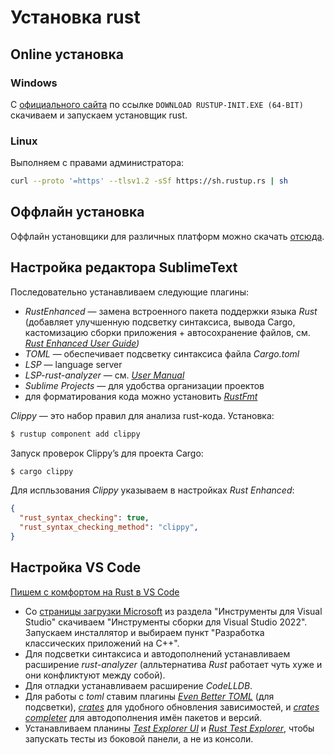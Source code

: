 # Установка rust

## Online установка

### Windows
C [официального сайта](https://www.rust-lang.org/tools/install) по ссылке `DOWNLOAD RUSTUP-INIT.EXE (64-BIT)` скачиваем и запускаем установщик rust.

### Linux
Выполняем с правами администратора:
```bash
curl --proto '=https' --tlsv1.2 -sSf https://sh.rustup.rs | sh
```

## Оффлайн установка
Оффлайн установщики для различных платформ можно скачать [отсюда](https://forge.rust-lang.org/infra/other-installation-methods.html).

## Настройка редактора SublimeText
Последовательно устанавливаем следующие плагины:
 * _RustEnhanced_ — замена встроенного пакета поддержки языка _Rust_ (добавляет улучшенную подсветку синтаксиса, вывода Cargo, кастомизацию сборки приложения + автосохранение файлов, см. _[Rust Enhanced User Guide](https://rust-lang.github.io/rust-enhanced/index.html))_
 * _TOML_ — обеспечивает подсветку синтаксиса файла _Cargo.toml_
 * _LSP_ — language server
 * _LSP-rust-analyzer_ — см. _[User Manual](https://rust-analyzer.github.io/manual.html)_
 * _Sublime Projects_ — для удобства организации проектов
 * для форматирования кода можно установить _[RustFmt](https://packagecontrol.io/packages/RustFmt)_

_Clippy_ — это набор правил для анализа rust-кода. Установка:
```bash
$ rustup component add clippy
```
Запуск проверок Clippy’s для проекта Cargo:
```bash
$ cargo clippy
```
Для испльзования _Сlippy_ указываем в настройках _Rust Enhanced_:
```json
{
  "rust_syntax_checking": true,
  "rust_syntax_checking_method": "clippy",
}
```

 ## Настройка VS Code
 [Пишем с комфортом на Rust в VS Code](https://habr.com/ru/articles/645797/)
 * Со [страницы загрузки Microsoft](https://visualstudio.microsoft.com/ru/downloads/) из раздела "Инструменты для Visual Studio" скачиваем "Инструменты сборки для Visual Studio 2022". Запускаем инсталлятор и выбираем пункт "Разработка классических приложений на C++".
 * Для подсветки синтаксиса и автодополнений устанавливаем расширение _rust-analyzer_ (алльтернатива _Rust_ работает чуть хуже и они конфликтуют между собой).
 * Для отладки устанавливаем расширение _CodeLLDB_.
 * Для работы с _toml_ ставим плагины _[Even Better TOML](https://marketplace.visualstudio.com/items?itemName=tamasfe.even-better-toml)_ (для подсветки), _[crates](https://marketplace.visualstudio.com/items?itemName=serayuzgur.crates)_ для удобного обновления зависимостей, и _[crates completer](https://marketplace.visualstudio.com/items?itemName=jedeop.crates-completer)_ для автодополнения имён пакетов и версий.
 * Устанавливаем планины _[Test Explorer UI](https://marketplace.visualstudio.com/items?itemName=hbenl.vscode-test-explorer)_ и _[Rust Test Explorer](https://marketplace.visualstudio.com/items?itemName=swellaby.vscode-rust-test-adapter)_, чтобы запускать тесты из боковой панели, а не из консоли.
